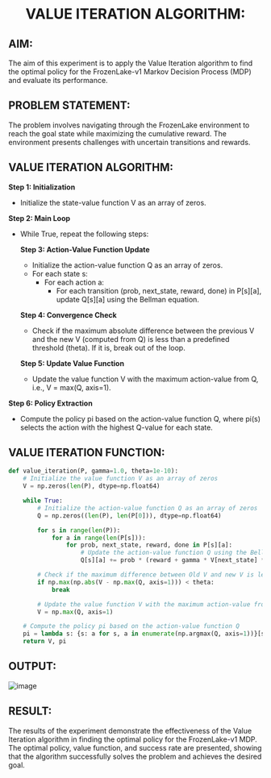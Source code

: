 # <p align="center"> VALUE ITERATION ALGORITHM:

## AIM:
The aim of this experiment is to apply the Value Iteration algorithm to find the optimal policy for the FrozenLake-v1 Markov Decision Process (MDP) and evaluate its performance.

## PROBLEM STATEMENT:
The problem involves navigating through the FrozenLake environment to reach the goal state while maximizing the cumulative reward. The environment presents challenges with uncertain transitions and rewards.

## VALUE ITERATION ALGORITHM:

**Step 1: Initialization**
- Initialize the state-value function V as an array of zeros.

**Step 2: Main Loop**
- While True, repeat the following steps:
  
  **Step 3: Action-Value Function Update**
  - Initialize the action-value function Q as an array of zeros.
  - For each state s:
    - For each action a:
      - For each transition (prob, next_state, reward, done) in P[s][a], update Q[s][a] using the Bellman equation.

  **Step 4: Convergence Check**
  - Check if the maximum absolute difference between the previous V and the new V (computed from Q) is less than a predefined threshold (theta). If it is, break out of the loop.

  **Step 5: Update Value Function**
  - Update the value function V with the maximum action-value from Q, i.e., V = max(Q, axis=1).

**Step 6: Policy Extraction**
- Compute the policy pi based on the action-value function Q, where pi(s) selects the action with the highest Q-value for each state.

## VALUE ITERATION FUNCTION:

```python
def value_iteration(P, gamma=1.0, theta=1e-10):
    # Initialize the value function V as an array of zeros
    V = np.zeros(len(P), dtype=np.float64)

    while True:
        # Initialize the action-value function Q as an array of zeros
        Q = np.zeros((len(P), len(P[0])), dtype=np.float64)

        for s in range(len(P)):
            for a in range(len(P[s])):
                for prob, next_state, reward, done in P[s][a]:
                    # Update the action-value function Q using the Bellman equation
                    Q[s][a] += prob * (reward + gamma * V[next_state] * (not done))

        # Check if the maximum difference between Old V and new V is less than theta.
        if np.max(np.abs(V - np.max(Q, axis=1))) < theta:
            break

        # Update the value function V with the maximum action-value from Q
        V = np.max(Q, axis=1)

    # Compute the policy pi based on the action-value function Q
    pi = lambda s: {s: a for s, a in enumerate(np.argmax(Q, axis=1))}[s]
    return V, pi
```
## OUTPUT:
![image](https://github.com/ragav-47/rl-value-iteration/assets/75235488/4a31418b-f1a5-4ff0-b9fe-ae9dcf24aaa3)

## RESULT:
The results of the experiment demonstrate the effectiveness of the Value Iteration algorithm in finding the optimal policy for the FrozenLake-v1 MDP. The optimal policy, value function, and success rate are presented, showing that the algorithm successfully solves the problem and achieves the desired goal.

